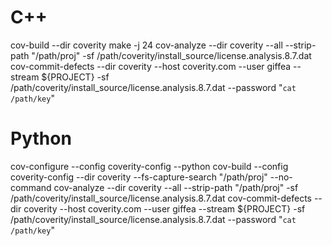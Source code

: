 # C++
cov-build --dir coverity make -j 24
cov-analyze --dir coverity --all --strip-path "/path/proj" -sf /path/coverity/install_source/license.analysis.8.7.dat
cov-commit-defects --dir coverity --host coverity.com --user giffea --stream ${PROJECT} -sf /path/coverity/install_source/license.analysis.8.7.dat --password "`cat /path/key`"

# Python
cov-configure --config coverity-config --python
cov-build --config coverity-config --dir coverity --fs-capture-search "/path/proj" --no-command
cov-analyze --dir coverity --all --strip-path "/path/proj" -sf /path/coverity/install_source/license.analysis.8.7.dat
cov-commit-defects --dir coverity --host coverity.com --user giffea --stream ${PROJECT} -sf /path/coverity/install_source/license.analysis.8.7.dat --password "`cat /path/key`"
<!--stackedit_data:
eyJoaXN0b3J5IjpbMTIyNjYwNDEzMSw3MzA5OTgxMTZdfQ==
-->